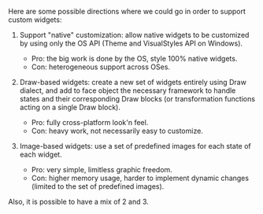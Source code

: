 Here are some possible directions where we could go in order to support custom widgets:

1. Support "native" customization: allow native widgets to be customized by using only the OS API (Theme and VisualStyles API on Windows). 
    * Pro: the big work is done by the OS, style 100% native widgets.
    * Con: heterogeneous support across OSes.

2. Draw-based widgets: create a new set of widgets entirely using Draw dialect, and add to face object the necessary framework to handle states and their corresponding Draw blocks (or transformation functions acting on a single Draw block). 
    * Pro: fully cross-platform look'n feel.
    * Con: heavy work, not necessarily easy to customize.

3. Image-based widgets: use a set of predefined images for each state of each widget.
    * Pro: very simple, limitless graphic freedom.
    * Con: higher memory usage, harder to implement dynamic changes (limited to the set of predefined images).

Also, it is possible to have a mix of 2 and 3. 